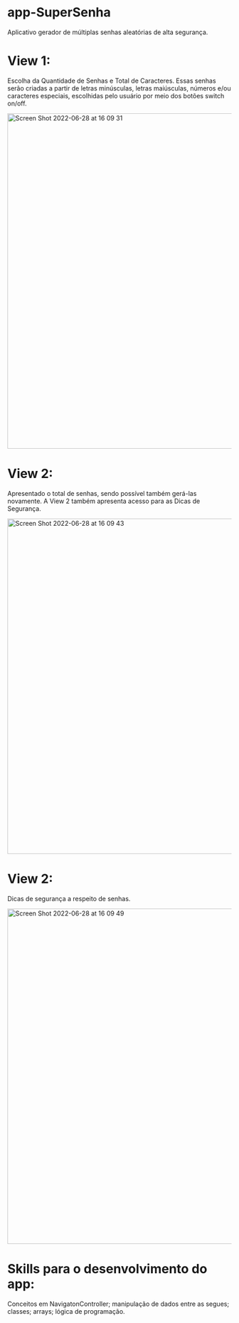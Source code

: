 # app-SuperSenha

Aplicativo gerador de múltiplas senhas aleatórias de alta segurança.

# View 1:

Escolha da Quantidade de Senhas e Total de Caracteres. Essas senhas serão criadas a partir de letras minúsculas, letras maiúsculas, números e/ou caracteres especiais, escolhidas pelo usuário por meio dos botões switch on/off.

<img width="753" alt="Screen Shot 2022-06-28 at 16 09 31" src="https://user-images.githubusercontent.com/102806228/176316565-4adf9a94-8495-4c20-ba2c-f1881766e131.png">

# View 2:

Apresentado o total de senhas, sendo possível também gerá-las novamente. A View 2 também apresenta acesso para as Dicas de Segurança.

<img width="753" alt="Screen Shot 2022-06-28 at 16 09 43" src="https://user-images.githubusercontent.com/102806228/176316436-c3530188-934e-4795-9683-2fae8dcd5d0d.png">

# View 2:

Dicas de segurança a respeito de senhas.

<img width="753" alt="Screen Shot 2022-06-28 at 16 09 49" src="https://user-images.githubusercontent.com/102806228/176316442-1bd6884b-b85a-4f59-95e2-444b9f70238a.png">

# Skills para o desenvolvimento do app:
Conceitos em NavigatonController; manipulação de dados entre as segues; classes; arrays; lógica de programação.

